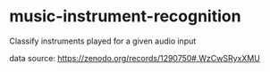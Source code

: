 # music-instrument-recognition

Classify instruments played for a given audio input

data source: https://zenodo.org/records/1290750#.WzCwSRyxXMU